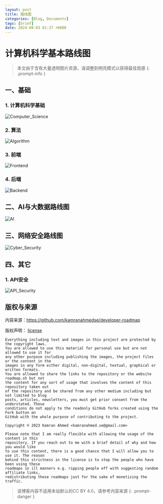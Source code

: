 ```yaml
---
layout: post
title: 路线图
categories: [Blog, Documents]
tags: [brief]
date: 2024-08-03 01:37 +0800
---
```

# 计算机科学基本路线图

> 本文由于含有大量透明图片资源，请调整到明亮模式以获得最佳观感
{: .prompt-info }



## 一、基础

### 1. 计算机科学基础

![Computer_Science](../assets/img/2024-08-03-dev-%E8%B7%AF%E7%BA%BF%E5%9B%BE/Computer_Science.png)

### 2. 算法

![Algorithm](../assets/img/2024-08-03-dev-%E8%B7%AF%E7%BA%BF%E5%9B%BE/Algorithm.png)

### 3. 前端

![Frontend](../assets/img/2024-08-03-dev-%E8%B7%AF%E7%BA%BF%E5%9B%BE/Frontend.png)

### 4. 后端

![Backend](../assets/img/2024-08-03-dev-%E8%B7%AF%E7%BA%BF%E5%9B%BE/Backend.png)

## 二、AI与大数据路线图

![AI](../assets/img/2024-08-03-dev-%E8%B7%AF%E7%BA%BF%E5%9B%BE/AI.png)

## 三、网络安全路线图

![Cyber_Security](../assets/img/2024-08-03-dev-%E8%B7%AF%E7%BA%BF%E5%9B%BE/Cyber_Security.png)

## 四、其它

### 1. API安全

![API_Security](../assets/img/2024-08-03-dev-%E8%B7%AF%E7%BA%BF%E5%9B%BE/API_Security.png)

## 版权与来源

内容来源：https://github.com/kamranahmedse/developer-roadmap

版权声明： [license](https://github.com/kamranahmedse/developer-roadmap/blob/master/license)

```
Everything including text and images in this project are protected by the copyright laws.
You are allowed to use this material for personal use but are not allowed to use it for
any other purpose including publishing the images, the project files or the content in the
images in any form either digital, non-digital, textual, graphical or written formats.
You are allowed to share the links to the repository or the website roadmap.sh but not
the content for any sort of usage that involves the content of this repository taken out
of the repository and be shared from any other medium including but not limited to blog
posts, articles, newsletters, you must get prior consent from the understated. These
conditions do not apply to the readonly GitHub forks created using the Fork button on
GitHub with the whole purpose of contributing to the project.

Copyright © 2023 Kamran Ahmed <kamranahmed.se@gmail.com>

Please note that I am really flexible with allowing the usage of the content in this
repository. If you reach out to me with a brief detail of why and how you would like
to use this content, there is a good chance that I will allow you to use it. The reason
behind this strictness in the license is to stop the people who have been using these
roadmaps in ill manners e.g. ripping people off with suggesting random affiliate links,
redistributing these roadmaps just for the sake of monetizing the traffic.
```

> 该博客内容不适用本站默认的CC BY 4.0，请参考内容来源
{: .prompt-danger }

